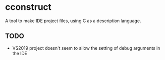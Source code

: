 # cconstruct

A tool to make IDE project files, using C as a description language.

## TODO

- VS2019 project doesn't seem to allow the setting of debug arguments in the IDE
